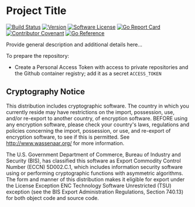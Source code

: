 # Project Title

[![Build Status](https://github.com/bcessa/echo-server/workflows/ci/badge.svg?branch=master)](https://github.com/bcessa/echo-server/actions)
[![Version](https://img.shields.io/github/tag/bryk-io/did-method.svg)](https://github.com/bryk-io/did-method/releases)
[![Software License](https://img.shields.io/badge/license-BSD3-red.svg)](LICENSE)
[![Go Report Card](https://goreportcard.com/badge/github.com/bryk-io/did-method?style=flat)](https://goreportcard.com/report/github.com/bryk-io/did-method)
[![Contributor Covenant](https://img.shields.io/badge/Contributor%20Covenant-v2.0-ff69b4.svg)](.github/CODE_OF_CONDUCT.md)
[![Go Reference](https://pkg.go.dev/badge/go.bryk.io/pkg.svg)](https://pkg.go.dev/go.bryk.io/pkg)

Provide general description and additional details here...

To prepare the repository:

- Create a Personal Access Token with access to private repositories and the Github
  container registry; add it as a secret `ACCESS_TOKEN`

## Cryptography Notice

This distribution includes cryptographic software. The country in which you currently
reside may have restrictions on the import, possession, use, and/or re-export to another
country, of encryption software. BEFORE using any encryption software, please check your
country's laws, regulations and policies concerning the import, possession, or use, and
re-export of encryption software, to see if this is permitted.
See <http://www.wassenaar.org/> for more information.

The U.S. Government Department of Commerce, Bureau of Industry and Security (BIS), has
classified this software as Export Commodity Control Number (ECCN) 5D002.C.1, which
includes information security software using or performing cryptographic functions with
asymmetric algorithms. The form and manner of this distribution makes it eligible for
export under the License Exception ENC Technology Software Unrestricted (TSU) exception
(see the BIS Export Administration Regulations, Section 740.13) for both object code and
source code.
